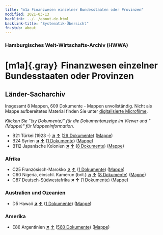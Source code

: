 ```yaml
---
title: "m1a Finanzwesen einzelner Bundesstaaten oder Provinzen"
modified: 2021-03-13
backlink: ../../about.de.html
backlink-title: "Systematik-Übersicht"
fn-stub: about
---
```


### Hamburgisches Welt-Wirtschafts-Archiv (HWWA)

# [m1a]{.gray}&#8201; Finanzwesen einzelner Bundesstaaten oder Provinzen&#160; 







## Länder-Sacharchiv




Insgesamt 8 Mappen, 609 Dokumente - Mappen unvollständig.
Nicht als Mappe aufbereitetes Material finden Sie unter [digitalisierte Microfilme](/film/h1_sh.de.html).

_Klicken Sie "(xy Dokumente)" für die Dokumentanzeige im Viewer und "(Mappe)" für Mappeninformation._



- B21 Türkei (1923 -) [**&nearr;**](../../../geo/i/141111/about.de.html "Türkei (1923 -) (alle Mappen)") [**&uarr;**](../../../geo/about.de.html#B21 "Ländersystematik") (<a href="https://pm20.zbw.eu/iiifview/folder/sh/141111,144843" title="über: Türkei (1923 -) : Finanzwesen einzelner Bundesstaaten oder Provinzen" target="_blank">29 Dokumente</a>) ([Mappe](../../../../folder/sh/1411xx/141111/1448xx/144843/about.de.html))
- B24 Syrien [**&nearr;**](../../../geo/i/141114/about.de.html "Syrien (alle Mappen)") [**&uarr;**](../../../geo/about.de.html#B24 "Ländersystematik") (<a href="https://pm20.zbw.eu/iiifview/folder/sh/141114,144843" title="über: Syrien : Finanzwesen einzelner Bundesstaaten oder Provinzen" target="_blank">1 Dokumente</a>) ([Mappe](../../../../folder/sh/1411xx/141114/1448xx/144843/about.de.html))
- B112 Japanische Kolonien [**&nearr;**](../../../geo/i/141273/about.de.html "Japanische Kolonien (alle Mappen)") [**&uarr;**](../../../geo/about.de.html#B112 "Ländersystematik") (<a href="https://pm20.zbw.eu/iiifview/folder/sh/141273,144843" title="über: Japanische Kolonien : Finanzwesen einzelner Bundesstaaten oder Provinzen" target="_blank">8 Dokumente</a>) ([Mappe](../../../../folder/sh/1412xx/141273/1448xx/144843/about.de.html))

### Afrika

- C25 Französisch-Marokko [**&nearr;**](../../../geo/i/141358/about.de.html "Französisch-Marokko (alle Mappen)") [**&uarr;**](../../../geo/about.de.html#C25 "Ländersystematik") (<a href="https://pm20.zbw.eu/iiifview/folder/sh/141358,144843" title="über: Französisch-Marokko : Finanzwesen einzelner Bundesstaaten oder Provinzen" target="_blank">1 Dokumente</a>) ([Mappe](../../../../folder/sh/1413xx/141358/1448xx/144843/about.de.html))
- C60 Nigeria, einschl. Kamerun (brit.) [**&nearr;**](../../../geo/i/141409/about.de.html "Nigeria, einschl. Kamerun (brit.) (alle Mappen)") [**&uarr;**](../../../geo/about.de.html#C60 "Ländersystematik") (<a href="https://pm20.zbw.eu/iiifview/folder/sh/141409,144843" title="über: Nigeria, einschl. Kamerun (brit.) : Finanzwesen einzelner Bundesstaaten oder Provinzen" target="_blank">8 Dokumente</a>) ([Mappe](../../../../folder/sh/1414xx/141409/1448xx/144843/about.de.html))
- C87 Deutsch-Südwestafrika [**&nearr;**](../../../geo/i/141450/about.de.html "Deutsch-Südwestafrika (alle Mappen)") [**&uarr;**](../../../geo/about.de.html#C87 "Ländersystematik") (<a href="https://pm20.zbw.eu/iiifview/folder/sh/141450,144843" title="über: Deutsch-Südwestafrika : Finanzwesen einzelner Bundesstaaten oder Provinzen" target="_blank">1 Dokumente</a>) ([Mappe](../../../../folder/sh/1414xx/141450/1448xx/144843/about.de.html))

### Australien und Ozeanien

- D5 Hawaii [**&nearr;**](../../../geo/i/141595/about.de.html "Hawaii (alle Mappen)") [**&uarr;**](../../../geo/about.de.html#D5 "Ländersystematik") (<a href="https://pm20.zbw.eu/iiifview/folder/sh/141595,144843" title="über: Hawaii : Finanzwesen einzelner Bundesstaaten oder Provinzen" target="_blank">1 Dokumente</a>) ([Mappe](../../../../folder/sh/1415xx/141595/1448xx/144843/about.de.html))

### Amerika

- E86 Argentinien [**&nearr;**](../../../geo/i/141692/about.de.html "Argentinien (alle Mappen)") [**&uarr;**](../../../geo/about.de.html#E86 "Ländersystematik") (<a href="https://pm20.zbw.eu/iiifview/folder/sh/141692,144843" title="über: Argentinien : Finanzwesen einzelner Bundesstaaten oder Provinzen" target="_blank">560 Dokumente</a>) ([Mappe](../../../../folder/sh/1416xx/141692/1448xx/144843/about.de.html))








